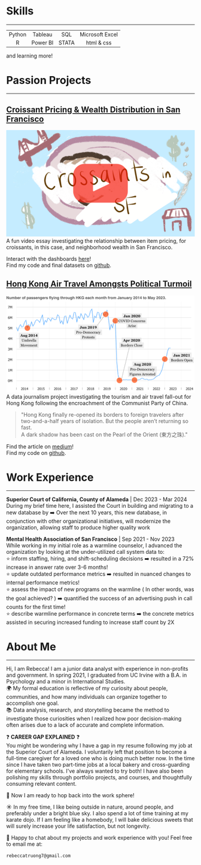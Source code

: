 # Skills

---
| | | | |
|:---:|:---:|:---:|:---:|
|Python| Tableau| SQL| Microsoft Excel|
|R| Power BI| STATA| html & css|
and learning more! 

# Passion Projects

---

## [Croissant Pricing & Wealth Distribution in San Francisco](https://youtu.be/zLRElMrBnSA)
[![Croissants in San Francisco](assets/img/sfcroissant_thumbnail_red.png)](https://youtu.be/wX7181LkLNU)
A fun video essay investigating the relationship between item pricing, for croissants, in this case, and neighborhood wealth in San Francisco.

Interact with the dashboards [here](https://public.tableau.com/views/sf_croissant_project/homepage?:language=en-US&:sid=&:redirect=auth&:display_count=n&:origin=viz_share_link)!   
Find my code and final datasets on [github](https://github.com/rebeccatruong7/Data-Projects).


## [Hong Kong Air Travel Amongsts Political Turmoil](https://medium.com/@rebeccatruong7/government-policies-have-dimmed-the-pearl-of-the-east-bd0f1a855536)   
[![Government Policies Have Dimmed the Pearl of the East](assets/img/hkthumbnail_small.png)](https://medium.com/@rebeccatruong7/government-policies-have-dimmed-the-pearl-of-the-east-bd0f1a855536)
A data journalism project investigating the tourism and air travel fall-out for Hong Kong following the encroachment of the Communist Party of China.  

> "Hong Kong finally re-opened its borders to foreign travelers after two-and-a-half years of isolation. But the people aren’t returning so fast.  
A dark shadow has been cast on the Pearl of the Orient (東方之珠)."

Find the article on [medium](https://medium.com/@rebecca.truong)!  
Find my code on [github](https://github.com/rebeccatruong7/Data-Projects).


# Work Experience

---

**Superior Court of California, County of Alameda** | Dec 2023 - Mar 2024  
During my brief time here, I assisted the Court in building and migrating to a new database by
➡️ Over the next 10 years, this new database, in conjunction with other organizational initiatives, will modernize the organization, allowing staff to produce higher quality work

**Mental Health Association of San Francisco** | Sep 2021 - Nov 2023   
While working in my initial role as a warmline counselor, I advanced the organization by looking at the under-utilized call system data to:  
⭐ inform staffing, hiring, and shift-scheduling decisions ➡️ resulted in a 72% increase in answer rate over 3-6 months!  
⭐ update outdated performance metrics ➡️ resulted in nuanced changes to internal performance metrics!  
⭐ assess the impact of new programs on the warmline  ( In other words, was the goal achieved? ) ➡️ quantified the success of an advertising push in call counts for the first time!  
⭐ describe warmline performance in concrete terms ➡️ the concrete metrics assisted in securing increased funding to increase staff count by 2X


# About Me

---

Hi, I am Rebecca! I am a junior data analyst with experience in non-profits and government. In spring 2021, I graduated from UC Irvine with a B.A. in Psychology and a minor in International Studies.  
🌍 My formal education is reflective of my curiosity about people, communities, and how many individuals can organize together to accomplish one goal.  
📚 Data analysis, research, and storytelling became the method to investigate those curiosities when I realized how poor decision-making often arises due to a lack of accurate and complete information.  

❓ **CAREER GAP EXPLAINED** ❓  
You might be wondering why I have a gap in my resume following my job at the Superior Court of Alameda. I voluntarily left that position to become a full-time caregiver for a loved one who is doing much better now. In the time since I have taken two part-time jobs at a local bakery and cross-guarding for elementary schools. I've always wanted to try both! I have also been polishing my skills through portfolio projects, and courses, and thoughtfully consuming relevant content.  

🐇 Now I am ready to hop back into the work sphere!


☀️ In my free time, I like being outside in nature, around people, and preferably under a bright blue sky. I also spend a lot of time training at my karate dojo. If I am feeling like a homebody, I will bake delicious sweets that will surely increase your life satisfaction, but not longevity.  

📧 Happy to chat about my projects and work experience with you! Feel free to email me at: 

    rebeccatruong7@gmail.com
